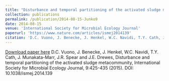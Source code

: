 ```yaml
---
title: "Disturbance and temporal partitioning of the activated sludge metacommunity"
collection: publications
permalink: /publication/2014-08-15-Junko9
date: 2014-08-15
venue: 'International Society for Microbial Ecology Journal'
paperurl: 'https://www.nature.com/articles/ismej2014139'
citation: 'D.C. Vuono, J. Benecke, J. Henkel, W.C. Navidi, T.Y. Cath, J. Munakata-Marr, J.R. Spear and J.E. Drewes, Disturbance and temporal partitioning of the activated sludge metacommunity, International Society for Microbial Ecology Journal, 9:425-435 (2015). DOI: 10.1038/ismej.2014.139'
---
```


<a href='https://www.nature.com/articles/ismej2014139'>Download paper here</a>
D.C. Vuono, J. Benecke, J. Henkel, W.C. Navidi, T.Y. Cath, J. Munakata-Marr, J.R. Spear and J.E. Drewes, Disturbance and temporal partitioning of the activated sludge metacommunity, International Society for Microbial Ecology Journal, 9:425-435 (2015). DOI: 10.1038/ismej.2014.139
